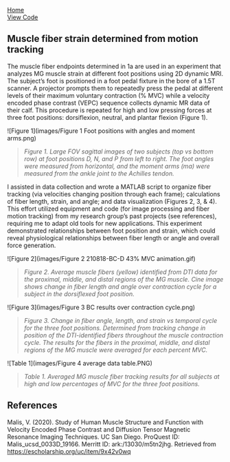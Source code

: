[Home](https://bcunnane.github.io/)  
[View Code](https://github.com/bcunnane/fiber_tracking)

## Muscle fiber strain determined from motion tracking

The muscle fiber endpoints determined in 1a are used in an experiment that analyzes MG muscle strain at different foot positions using 2D dynamic MRI. The subject’s foot is positioned in a foot pedal fixture in the bore of a 1.5T scanner. A projector prompts them to repeatedly press the pedal at different levels of their maximum voluntary contraction (% MVC) while a velocity encoded phase contrast (VEPC) sequence collects dynamic MR data of their calf. This procedure is repeated for high and low pressing forces at three foot positions: dorsiflexion, neutral, and plantar flexion (Figure 1). 

![Figure 1](images/Figure 1 Foot positions with angles and moment arms.png)
> *Figure 1. Large FOV sagittal images of two subjects (top vs bottom row) at foot positions D, N, and P from left to right. The foot angles were measured from horizontal, and the moment arms (ma) were measured from the ankle joint to the Achilles tendon.*

I assisted in data collection and wrote a MATLAB script to organize fiber tracking (via velocities changing position through each frame); calculations of fiber length, strain, and angle; and data visualization (Figures 2, 3, & 4). This effort utilized equipment and code (for image processing and fiber motion tracking) from my research group’s past projects (see references), requiring me to adapt old tools for new applications. This experiment demonstrated relationships between foot position and strain, which could reveal physiological relationships between fiber length or angle and overall force generation.

![Figure 2](images/Figure 2 210818-BC-D 43% MVC animation.gif)
> *Figure 2. Average muscle fibers (yellow) identified from DTI data for the proximal, middle, and distal regions of the MG muscle. Cine image shows change in fiber length and angle over contraction cycle for a subject in the dorsiflexed foot position.*

![Figure 3](images/Figure 3 BC results over contraction cycle.png)
> *Figure 3. Change in fiber angle, length, and strain vs temporal cycle for the three foot positions. Determined from tracking change in position of the DTI-identified fibers throughout the muscle contraction cycle. The results for the fibers in the proximal, middle, and distal regions of the MG muscle were averaged for each percent MVC.*

![Table 1](images/Figure 4 average data table.PNG)
> *Table 1. Averaged MG muscle fiber tracking results for all subjects at high and low percentages of MVC for the three foot positions.*

## References
Malis, V. (2020). Study of Human Muscle Structure and Function with Velocity Encoded Phase Contrast and Diffusion Tensor Magnetic Resonance Imaging Techniques. UC San Diego. ProQuest ID: Malis_ucsd_0033D_19166. Merritt ID: ark:/13030/m5tn2jhg. Retrieved from https://escholarship.org/uc/item/9x42v0wq
